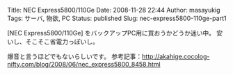 Title: NEC Express5800/110Ge
Date: 2008-11-28 22:44
Author: masayukig
Tags: サーバ, 物欲, PC
Status: published
Slug: nec-express5800-110ge-part1

[NEC Express5800/110Ge]
をバックアップPC用に買おうかどうか迷い中。
安いし、そこそこ省電力っぽいし。

爆音と言うほどでもないらしいです。
参考記事：<http://akahige.cocolog-nifty.com/blog/2008/06/nec_express5800_8458.html>
